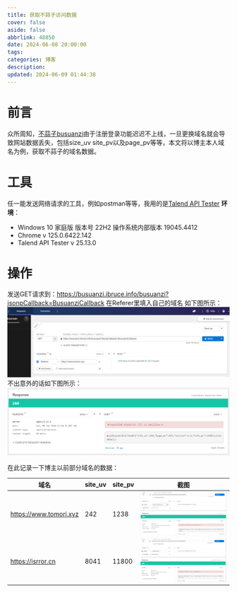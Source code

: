 ```yaml
---
title: 获取不蒜子访问数据
cover: false
aside: false
abbrlink: 48850
date: 2024-06-08 20:00:00
tags: 
categories: 博客
description: 
updated: 2024-06-09 01:44:38
---
```




# 前言
众所周知，[不蒜子busuanzi](https://busuanzi.ibruce.info/)由于注册登录功能迟迟不上线，一旦更换域名就会导致网站数据丢失，包括size_uv site_pv以及page_pv等等，本文将以博主本人域名为例，获取不蒜子的域名数据。

# 工具
任一能发送网络请求的工具，例如postman等等，我用的是[Talend API Tester](https://chromewebstore.google.com/detail/talend-api-tester-free-ed/aejoelaoggembcahagimdiliamlcdmfm)
**环境**：
- Windows 10 家庭版 版本号 22H2 操作系统内部版本 19045.4412
- Chrome v 125.0.6422.142
- Talend API Tester v 25.13.0

# 操作
发送GET请求到：https://busuanzi.ibruce.info/busuanzi?jsonpCallback=BusuanziCallback
在Referer里填入自己的域名
如下图所示：![](../images/Pasted%20image%2020240608235242.png)
不出意外的话如下图所示：
![](../images/Pasted%20image%2020240608235502.png)

在此记录一下博主以前部分域名的数据：

| 域名                     | site_uv | site_pv | 截图                                                 |
| ---------------------- | ------- | ------- | -------------------------------------------------- |
| https://www.tomori.xyz | 242     | 1238    | ![](../images/Pasted%20image%2020240609000930.png) |
| https://isrror.cn      | 8041    | 11800   | ![](../images/Pasted%20image%2020240609000835.png) |
